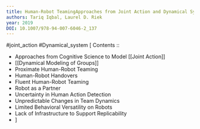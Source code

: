 ```yaml
---
title: Human-Robot TeamingApproaches from Joint Action and Dynamical Systems
authors: Tariq Iqbal, Laurel D. Riek
year: 2019
DOI: 10.1007/978-94-007-6046-2_137
---
```


#joint_action
#Dynamical_system
[ Contents ::
 - Approaches from Cognitive Science to Model [[Joint Action]]
 - [[Dynamical Modeling of Groups]]
 - Proximate Human-Robot Teaming
 - Human-Robot Handovers
 - Fluent Human-Robot Teaming
 - Robot as a Partner
 - Uncertainty in Human Action Detection
 - Unpredictable Changes in Team Dynamics
 - Limited Behavioral Versatility on Robots
 - Lack of Infrastructure to Support Replicability
 - ]